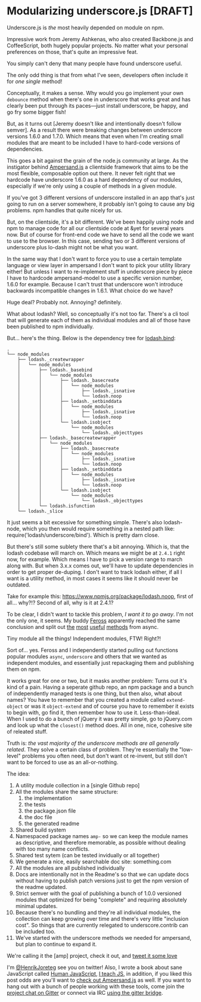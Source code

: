 # Modularizing underscore.js [DRAFT]

Underscore.js is *the* most heavily depended on module on npm. 

Impressive work from Jeremy Ashkenas, who also created Backbone.js and CoffeeScript, both hugely popular projects. No matter what your personal preferences on those, that's quite an impressive feat. 

You simply can't deny that many people have found underscore useful.

The only odd thing is that from what I've seen, developers often include it for *one single* method!

Conceptually, it makes a sense. Why would you go implement your own `debounce` method when there's one in underscore that works great and has clearly been put through its paces—just install underscore, be happy, and go fry some bigger fish!

But, as it turns out [Jeremy doesn't like and intentionally doesn't follow semver]. As a result there were breaking changes between underscore versions 1.6.0 and 1.7.0. Which means that even when I'm creating small modules that are meant to be included I have to hard-code versions of dependencies.

This goes a bit against the grain of the node.js community at large. As the instigator behind [Ampersand.js](http://ampersandjs.com) a clientside framework that aims to be the most flexible, composable option out there. It never felt right that we hardcode have underscore 1.6.0 as a hard dependency of our modules, especially if we're only using a couple of methods in a given module.

If you've got 3 different versions of underscore installed in an app that's just going to run on a server somewhere, it probably isn't going to cause any big problems. npm handles that quite nicely for us.

But, on the clientside, it's a bit different. We've been happily using node and npm to manage code for all our clientside code at &yet for several years now. But of course for front-end code we have to send all the code we want to use to the browser. In this case, sending two or 3 different versions of underscore plus lo-dash might not be what you want. 

In the same way that I don't want to force you to use a certain template language or view layer in ampersand I don't want to pick your utility library either! But unless I want to re-implement stuff in underscore piece by piece I have to hardcode ampersand-model to use a specific version number, 1.6.0 for example. Because I can't trust that underscore won't introduce backwards incompatible changes in 1.6.1. What choice do we have?

Huge deal? Probably not. Annoying? definitely. 

What about lodash? Well, so conceptually it's not too far. There's a cli tool that will generate each of them as individual modules and all of those have been published to npm individually.

But... here's the thing. Below is the dependency tree for [lodash.bind](https://www.npmjs.org/package/lodash.bind):

```
.
└── node_modules
    ├── lodash._createwrapper
    │   └── node_modules
    │       ├── lodash._basebind
    │       │   └── node_modules
    │       │       ├── lodash._basecreate
    │       │       │   └── node_modules
    │       │       │       ├── lodash._isnative
    │       │       │       └── lodash.noop
    │       │       ├── lodash._setbinddata
    │       │       │   └── node_modules
    │       │       │       ├── lodash._isnative
    │       │       │       └── lodash.noop
    │       │       └── lodash.isobject
    │       │           └── node_modules
    │       │               └── lodash._objecttypes
    │       ├── lodash._basecreatewrapper
    │       │   └── node_modules
    │       │       ├── lodash._basecreate
    │       │       │   └── node_modules
    │       │       │       ├── lodash._isnative
    │       │       │       └── lodash.noop
    │       │       ├── lodash._setbinddata
    │       │       │   └── node_modules
    │       │       │       ├── lodash._isnative
    │       │       │       └── lodash.noop
    │       │       └── lodash.isobject
    │       │           └── node_modules
    │       │               └── lodash._objecttypes
    │       └── lodash.isfunction
    └── lodash._slice
```

It just seems a bit excessive for something simple. There's also lodash-node, which you then would require something in a nested path like: require('lodash/underscore/bind'). Which is pretty darn close. 

But there's still some sublety there that's a bit annoying. Which is, that the lodash codebase will march on. Which means we might be at `2.4.1` right now, for example. Which means I have to pick a version range to march along with. But when 3.x.x comes out, we'll have to update dependencies in order to get proper de-duping. I don't want to track lodash either, if all I want is a utility method, in most cases it seems like it should never be outdated.

Take for example this: https://www.npmjs.org/package/lodash.noop, first of all... why?!? Second of all, why is it at 2.4.1? 

To be clear, I didn't want to tackle this problem, *I want it to go away*. I'm not the only one, it seems. My buddy [Feross](http://twitter.com/feross) apparently reached the same conclusion and split out [the](https://www.npmjs.org/package/run-auto) [most](https://www.npmjs.org/package/run-parallel) [useful](https://www.npmjs.org/package/run-waterfall) [methods](https://www.npmjs.org/package/run-series) from async.

Tiny module all the things! Independent modules, FTW! Right?!

Sort of... yes. Feross and I independently started pulling out functions popular modules `async`, `underscore` and others that we wanted as independent modules, and essentially just repackaging them and publishing them on npm. 

It works great for one or two, but it masks another problem: Turns out it's kind of a pain. Having a seperate github repo, an npm package and a bunch of independently managed tests is one thing, but then also, what about names? You have to remember that you created a module called `extend-object` or was it `object-extend` and of course you have to remember it exists to begin with, go find it, then remember how to use it. Less-than-ideal. When I used to do a bunch of jQuery it was pretty simple, go to jQuery.com and look up what the  `closest()` method does. All in one, nice, cohesive site of releated stuff. 

Truth is: *the vast majority of the underscore methods are all generally related*. They solve a certain class of problem. They're essentially the "low-level" problems you often need, but don't want ot re-invent, but still don't want to be forced to use as an all-or-nothing.

The idea:

1. A utility module collection in a [single Github repo]
2. All the modules share the same structure:
    1. the implementation
    2. the tests
    3. the package.json file
    4. the doc file
    5. the generated readme
3. Shared build system
4. Namespaced package names `amp-` so we can keep the module names as descriptive, and therefore memorable, as possible without dealing with too many name conflicts.
5. Shared test sytem (can be tested invidually or all together)
6. We generate a nice, easily searchable doc site: something.com
7. All the modules are all published individually
8. Docs are intentionally not in the Readme's so that we can update docs without having to publish patch versions just to get the npm version of the readme updated.
9. Strict semver with the goal of publishing a bunch of 1.0.0 versioned modules that optimized for being "complete" and requiring absolutely minimal updates. 
10. Because there's no bundling and they're all individual modules, the collection can keep growing over time and there's very little "inclusion cost". So things that are currently relegated to underscore.contrib can be included too. 
11. We've started with the underscore methods we needed for ampersand, but plan to continue to expand it. 

We're calling it the [amp] project, check it out, and [tweet it some love](http://twitter.com/status?)

I'm [@HenrikJoreteg](http://twitter.com/henrikjoreteg) see you on twitter! Also, I wrote a book about sane JavaScript called [Human JavaScript](http://humanjavascript.com), [I teach JS](http://andyet.com/training), in addition, if you liked this post odds are you'll want to [check out Ampersand.js](http://ampersandjs.com) as well. If you want to hang out with a bunch of people working with these tools, come join the [project chat on Gitter](https://gitter.im/AmpersandJS/AmpersandJS) or connect via IRC [using the gitter bridge](https://irc.gitter.im/).
